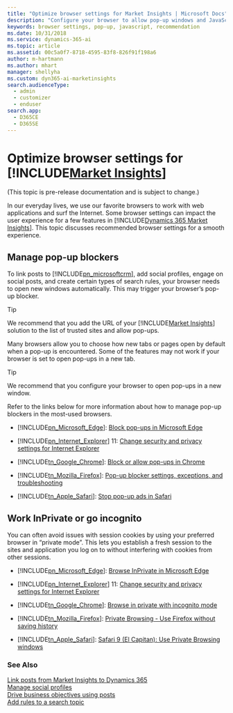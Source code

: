 ```yaml
---
title: "Optimize browser settings for Market Insights | Microsoft Docs"
description: "Configure your browser to allow pop-up windows and JavaScript."
keywords: browser settings, pop-up, javascript, recommendation
ms.date: 10/31/2018
ms.service: dynamics-365-ai
ms.topic: article
ms.assetid: 00c5a0f7-8718-4595-83f8-826f91f198a6
author: m-hartmann
ms.author: mhart
manager: shellyha
ms.custom: dyn365-ai-marketinsights
search.audienceType: 
  - admin
  - customizer
  - enduser
search.app: 
  - D365CE
  - D365SE
---
```

# Optimize browser settings for [!INCLUDE[Market Insights](../includes/pn-market-insights-short.md)]

(This topic is pre-release documentation and is subject to change.)

In our everyday lives, we use our favorite browsers to work with web applications and surf the Internet.  Some browser settings can impact the user experience for a few features in [!INCLUDE[Dynamics 365 Market Insights](../includes/pn-market-insights-long.md)]. This topic discusses recommended browser settings for a smooth experience.  
  
<a name="managePopUpBlockers"></a>   
## Manage pop-up blockers  
 To link posts to [!INCLUDE[pn_microsoftcrm](../includes/pn-microsoftcrm.md)], add social profiles, engage on social posts, and create certain types of search rules, your browser needs to open new windows automatically. This may trigger your browser’s pop-up blocker.  
  
> [!TIP]
>  We recommend that you add the URL of your [!INCLUDE[Market Insights](../includes/pn-market-insights-short.md)] solution to the list of trusted sites and allow pop-ups.  
  
 Many browsers allow you to choose how new tabs or pages open by default when a pop-up is encountered. Some of the features may not work if your browser is set to open pop-ups in a new tab.  
  
> [!TIP]
>  We recommend that you configure your browser to open pop-ups in a new window.  
  
 Refer to the links below for more information about how to manage pop-up blockers in the most-used browsers.  
  
- [!INCLUDE[pn_Microsoft_Edge](../includes/pn-microsoft-edge.md)]: [Block pop\-ups in Microsoft Edge](https://go.microsoft.com/fwlink/p/?LinkID=401433)  
  
- [!INCLUDE[pn_Internet_Explorer](../includes/pn-internet-explorer.md)] 11: [Change security and privacy settings for Internet Explorer](https://go.microsoft.com/fwlink/p/?LinkID=401432)  
  
- [!INCLUDE[tn_Google_Chrome](../includes/tn-google-chrome.md)]: [Block or allow pop\-ups in Chrome](https://support.google.com/chrome/answer/95472)  
  
- [!INCLUDE[tn_Mozilla_Firefox](../includes/tn-mozilla-firefox.md)]: [Pop\-up blocker settings, exceptions, and troubleshooting](https://support.mozilla.org/kb/pop-blocker-settings-exceptions-troubleshooting)  
  
- [!INCLUDE[tn_Apple_Safari](../includes/tn-apple-safari.md)]: [Stop pop\-up ads in Safari](https://support.apple.com/HT203987)  
  
<a name="workInPrivate"></a>   
## Work InPrivate or go incognito  
 You can often avoid issues with session cookies by using your preferred browser in “private mode”. This lets you establish a fresh session to the sites and application you log on to without interfering with cookies from other sessions.  
  
- [!INCLUDE[pn_Microsoft_Edge](../includes/pn-microsoft-edge.md)]: [Browse InPrivate in Microsoft Edge](https://go.microsoft.com/fwlink/p/?LinkID=401431)  
  
- [!INCLUDE[pn_Internet_Explorer](../includes/pn-internet-explorer.md)] 11: [Change security and privacy settings for Internet Explorer](https://go.microsoft.com/fwlink/p/?LinkID=401432)  
  
- [!INCLUDE[tn_Google_Chrome](../includes/tn-google-chrome.md)]: [Browse in private with incognito mode](https://support.google.com/chrome/answer/95464)  
  
- [!INCLUDE[tn_Mozilla_Firefox](../includes/tn-mozilla-firefox.md)]: [Private Browsing \- Use Firefox without saving history](https://support.mozilla.org/kb/private-browsing-use-firefox-without-history)  
  
- [!INCLUDE[tn_Apple_Safari](../includes/tn-apple-safari.md)]: [Safari 9 \(El Capitan\): Use Private Browsing windows](https://support.apple.com/kb/PH21413)  
  
### See Also  
 [Link posts from Market Insights to Dynamics 365](link-posts-to-dynamics-365.md)   
 [Manage social profiles](manage-social-profiles.md)   
 [Drive business objectives using posts](publish-react-posts.md)   
 [Add rules to a search topic](add-rules-search-topic.md)
